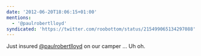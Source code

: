 ```yaml
---
date: '2012-06-20T18:06:15+01:00'
mentions:
  - '@paulrobertlloyd'
syndicated: 'https://twitter.com/roobottom/status/215499065134297088'
---
```

Just insured [@paulrobertlloyd](https://twitter.com/@paulrobertlloyd) on our camper … Uh oh.
